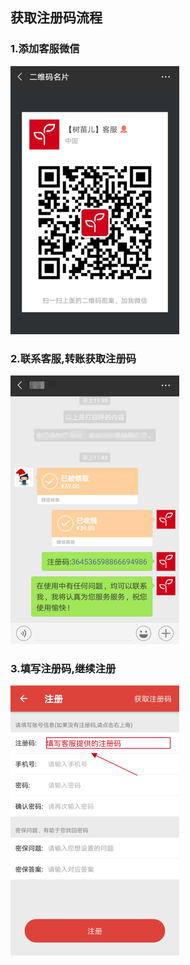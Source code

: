## 获取注册码流程

### 1.添加客服微信

![](./weChat_service.png)

### 2.联系客服,转账获取注册码

![](./getCode.png)

### 3.填写注册码,继续注册

![](./register.png)

